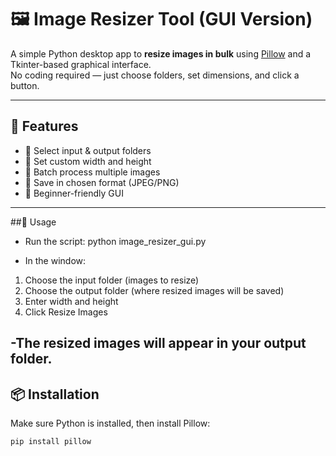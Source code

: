 # 🖼️ Image Resizer Tool (GUI Version)

A simple Python desktop app to **resize images in bulk** using [Pillow](https://pillow.readthedocs.io/) and a Tkinter-based graphical interface.  
No coding required — just choose folders, set dimensions, and click a button.

---

## 📌 Features
- 📂 Select input & output folders
- 📏 Set custom width and height
- 🔄 Batch process multiple images
- 💾 Save in chosen format (JPEG/PNG)
- 🎯 Beginner-friendly GUI

---
##🚀 Usage
- Run the script:
python image_resizer_gui.py

- In the window:
1. Choose the input folder (images to resize)
2. Choose the output folder (where resized images will be saved)
3. Enter width and height
4. Click Resize Images

-The resized images will appear in your output folder.
---
## 📦 Installation
Make sure Python is installed, then install Pillow:
```bash
pip install pillow
